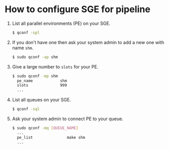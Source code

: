 # How to configure SGE for pipeline

1. List all parallel environments (PE) on your SGE.
    ```bash
    $ qconf -spl
    ```

2. If you don't have one then ask your system admin to add a new one with name `shm`.
    ```bash
    $ sudo qconf -ap shm
    ```

3. Give a large number to `slots` for your PE.
    ```bash
    $ sudo qconf -mp shm
      pe_name            shm
      slots              999
      ...
    ```

4. List all queues on your SGE.
    ```bash
    $ qconf -sql
    ```

5. Ask your system admin to connect PE to your queue.
    ```bash
    $ sudo qconf -mq [QUEUE_NAME]
      ...
      pe_list               make shm
      ...
    ```
